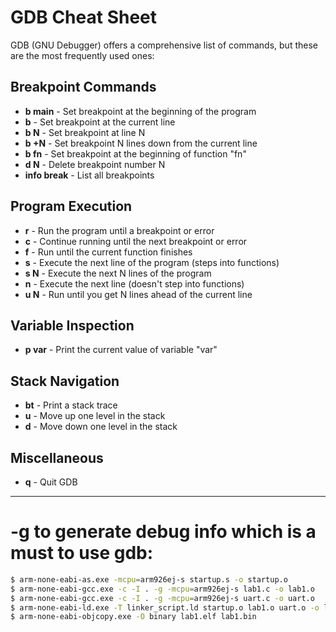 # GDB Cheat Sheet

GDB (GNU Debugger) offers a comprehensive list of commands, but these are the most frequently used ones:

## Breakpoint Commands
- **b main** - Set breakpoint at the beginning of the program  
- **b** - Set breakpoint at the current line  
- **b N** - Set breakpoint at line N  
- **b +N** - Set breakpoint N lines down from the current line  
- **b fn** - Set breakpoint at the beginning of function "fn"  
- **d N** - Delete breakpoint number N  
- **info break** - List all breakpoints  

## Program Execution
- **r** - Run the program until a breakpoint or error  
- **c** - Continue running until the next breakpoint or error  
- **f** - Run until the current function finishes  
- **s** - Execute the next line of the program (steps into functions)  
- **s N** - Execute the next N lines of the program  
- **n** - Execute the next line (doesn't step into functions)  
- **u N** - Run until you get N lines ahead of the current line  

## Variable Inspection
- **p var** - Print the current value of variable "var"  

## Stack Navigation
- **bt** - Print a stack trace  
- **u** - Move up one level in the stack  
- **d** - Move down one level in the stack  

## Miscellaneous
- **q** - Quit GDB  

---
# -g to generate debug info which is a must to use gdb:
```bash
$ arm-none-eabi-as.exe -mcpu=arm926ej-s startup.s -o startup.o
$ arm-none-eabi-gcc.exe -c -I . -g -mcpu=arm926ej-s lab1.c -o lab1.o
$ arm-none-eabi-gcc.exe -c -I . -g -mcpu=arm926ej-s uart.c -o uart.o
$ arm-none-eabi-ld.exe -T linker_script.ld startup.o lab1.o uart.o -o lab1.elf -Map=Map_file.map
$ arm-none-eabi-objcopy.exe -O binary lab1.elf lab1.bin

```



